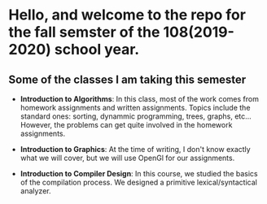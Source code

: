 # Hello, and welcome to the repo for the fall semster of the 108(2019-2020) school year.

## Some of the classes I am taking this semester

- **Introduction to Algorithms**: In this class, most of the work comes from homework
assignments and written assignments. Topics include the standard ones: sorting, dynammic
programming, trees, graphs, etc... However, the problems can get quite involved in the
homework assignments.

- **Introduction to Graphics**: At the time of writing, I don't know exactly what we will
cover, but we will use OpenGl for our assignments. 

- **Introduction to Compiler Design**: In this course, we studied the basics of the compilation
process. We designed a primitive lexical/syntactical analyzer.


